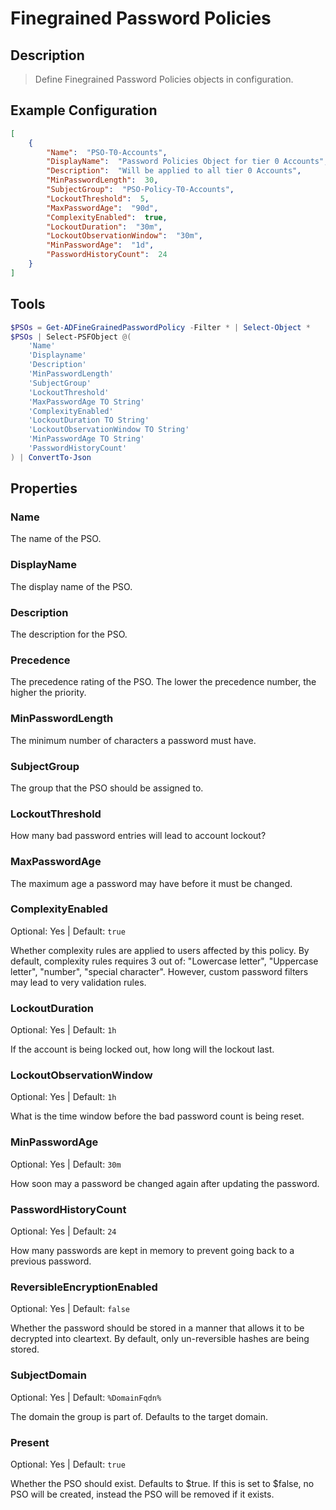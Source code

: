 # Finegrained Password Policies

## Description

> Define Finegrained Password Policies objects in configuration.

## Example Configuration

```json
[
    {
        "Name":  "PSO-T0-Accounts",
        "DisplayName":  "Password Policies Object for tier 0 Accounts",
        "Description":  "Will be applied to all tier 0 Accounts",
        "MinPasswordLength":  30,
        "SubjectGroup":  "PSO-Policy-T0-Accounts",
        "LockoutThreshold":  5,
        "MaxPasswordAge":  "90d",
        "ComplexityEnabled":  true,
        "LockoutDuration":  "30m",
        "LockoutObservationWindow":  "30m",
        "MinPasswordAge":  "1d",
        "PasswordHistoryCount":  24
    }
]
```

## Tools

```powershell
$PSOs = Get-ADFineGrainedPasswordPolicy -Filter * | Select-Object *
$PSOs | Select-PSFObject @(
    'Name'
    'Displayname'
    'Description'
    'MinPasswordLength'
    'SubjectGroup'
    'LockoutThreshold'
    'MaxPasswordAge TO String'
    'ComplexityEnabled'
    'LockoutDuration TO String'
    'LockoutObservationWindow TO String'
    'MinPasswordAge TO String'
    'PasswordHistoryCount'
) | ConvertTo-Json
```

## Properties

### Name

The name of the PSO.

### DisplayName

The display name of the PSO.

### Description

The description for the PSO.

### Precedence

The precedence rating of the PSO.
The lower the precedence number, the higher the priority.

### MinPasswordLength

The minimum number of characters a password must have.

### SubjectGroup

The group that the PSO should be assigned to.

### LockoutThreshold

How many bad password entries will lead to account lockout?

### MaxPasswordAge

The maximum age a password may have before it must be changed.

### ComplexityEnabled

Optional: Yes | Default: `true`

Whether complexity rules are applied to users affected by this policy.
By default, complexity rules requires 3 out of: "Lowercase letter", "Uppercase letter", "number", "special character".
However, custom password filters may lead to very validation rules.

### LockoutDuration

Optional: Yes | Default: `1h`

If the account is being locked out, how long will the lockout last.

### LockoutObservationWindow

Optional: Yes | Default: `1h`

What is the time window before the bad password count is being reset.

### MinPasswordAge

Optional: Yes | Default: `30m`

How soon may a password be changed again after updating the password.

### PasswordHistoryCount

Optional: Yes | Default: `24`

How many passwords are kept in memory to prevent going back to a previous password.

### ReversibleEncryptionEnabled

Optional: Yes | Default: `false`

Whether the password should be stored in a manner that allows it to be decrypted into cleartext.
By default, only un-reversible hashes are being stored.

### SubjectDomain

Optional: Yes | Default: `%DomainFqdn%`

The domain the group is part of.
Defaults to the target domain.

### Present

Optional: Yes | Default: `true`

Whether the PSO should exist.
Defaults to $true.
If this is set to $false, no PSO will be created, instead the PSO will be removed if it exists.
